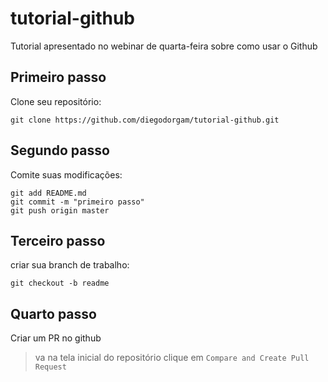 # tutorial-github

Tutorial apresentado no webinar de quarta-feira sobre como usar o Github

## Primeiro passo

Clone seu repositório:

```
git clone https://github.com/diegodorgam/tutorial-github.git

```

## Segundo passo

Comite suas modificações:

```
git add README.md
git commit -m "primeiro passo"
git push origin master
```

## Terceiro passo

criar sua branch de trabalho:

```
git checkout -b readme
```
## Quarto passo

Criar um PR no github

> va na tela inicial do repositório
> clique em `Compare and Create Pull Request`

